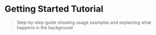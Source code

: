 # Getting Started Tutorial

> Step-by-step guide showing usage examples and explaining what happens in the background